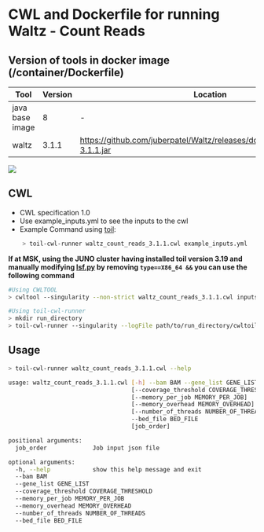 # CWL and Dockerfile for running Waltz - Count Reads

## Version of tools in docker image (/container/Dockerfile)

| Tool	| Version	| Location	|
|---	|---	|---	|
| java base image  	| 8 	|   -	|
| waltz  	| 3.1.1  	|  https://github.com/juberpatel/Waltz/releases/download/v3.1.1/Waltz-3.1.1.jar	|

[![](https://img.shields.io/badge/version-3.1.1-blue)](https://github.com/juberpatel/Waltz/releases/tag/v3.1.1)
## CWL

- CWL specification 1.0
- Use example_inputs.yml to see the inputs to the cwl
- Example Command using [toil](https://toil.readthedocs.io):

```bash
    > toil-cwl-runner waltz_count_reads_3.1.1.cwl example_inputs.yml
```

**If at MSK, using the JUNO cluster having installed toil version 3.19 and manually modifying [lsf.py](https://github.com/DataBiosphere/toil/blob/releases/3.19.0/src/toil/batchSystems/lsf.py#L170) by removing `type==X86_64 &&` you can use the following command**

```bash
#Using CWLTOOL
> cwltool --singularity --non-strict waltz_count_reads_3.1.1.cwl inputs.yaml

#Using toil-cwl-runner
> mkdir run_directory
> toil-cwl-runner --singularity --logFile path/to/run_directory/cwltoil.log  --jobStore path/to/jobStore --batchSystem lsf --workDir /path/to/run_directory --outdir /path/to/run_directory --writeLogs /path/to/run_directory --logLevel DEBUG --stats --retryCount 2 --disableCaching --maxLogFileSize 20000000000 waltz_count_reads_3.1.1.cwl inputs.yaml > file.stdout 2> file.stderr &
```

## Usage

```bash
> toil-cwl-runner waltz_count_reads_3.1.1.cwl --help

usage: waltz_count_reads_3.1.1.cwl [-h] --bam BAM --gene_list GENE_LIST
                                   [--coverage_threshold COVERAGE_THRESHOLD]
                                   [--memory_per_job MEMORY_PER_JOB]
                                   [--memory_overhead MEMORY_OVERHEAD]
                                   [--number_of_threads NUMBER_OF_THREADS]
                                   --bed_file BED_FILE
                                   [job_order]

positional arguments:
  job_order             Job input json file

optional arguments:
  -h, --help            show this help message and exit
  --bam BAM
  --gene_list GENE_LIST
  --coverage_threshold COVERAGE_THRESHOLD
  --memory_per_job MEMORY_PER_JOB
  --memory_overhead MEMORY_OVERHEAD
  --number_of_threads NUMBER_OF_THREADS
  --bed_file BED_FILE
```
